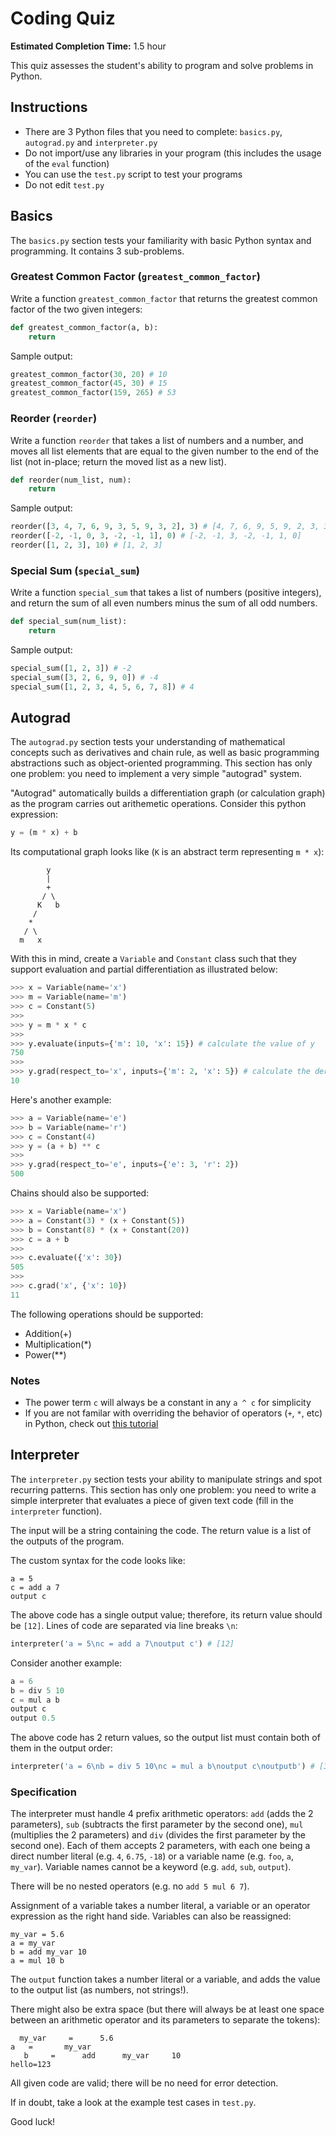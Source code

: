 # Coding Quiz

**Estimated Completion Time:** 1.5 hour

This quiz assesses the student's ability to program and solve problems in Python.

## Instructions

- There are 3 Python files that you need to complete: `basics.py`, `autograd.py` and `interpreter.py`
- Do not import/use any libraries in your program (this includes the usage of the `eval` function)
- You can use the `test.py` script to test your programs
- Do not edit `test.py`

## Basics

The `basics.py` section tests your familiarity with basic Python syntax and programming. It contains 3 sub-problems.

### Greatest Common Factor (`greatest_common_factor`)

Write a function `greatest_common_factor` that returns the greatest common factor of the two given integers:

```python
def greatest_common_factor(a, b):
    return
```

Sample output:

```python
greatest_common_factor(30, 20) # 10
greatest_common_factor(45, 30) # 15
greatest_common_factor(159, 265) # 53
```

### Reorder (`reorder`)

Write a function `reorder` that takes a list of numbers and a number, and moves all list elements that are equal to the given number to the end of the list (not in-place; return the moved list as a new list).

```python
def reorder(num_list, num):
    return
```

Sample output:

```python
reorder([3, 4, 7, 6, 9, 3, 5, 9, 3, 2], 3) # [4, 7, 6, 9, 5, 9, 2, 3, 3, 3]
reorder([-2, -1, 0, 3, -2, -1, 1], 0) # [-2, -1, 3, -2, -1, 1, 0]
reorder([1, 2, 3], 10) # [1, 2, 3]
```

### Special Sum (`special_sum`)

Write a function `special_sum` that takes a list of numbers (positive integers), and return the sum of all even numbers minus the sum of all odd numbers.

```python
def special_sum(num_list):
    return
```

Sample output:

```python
special_sum([1, 2, 3]) # -2
special_sum([3, 2, 6, 9, 0]) # -4
special_sum([1, 2, 3, 4, 5, 6, 7, 8]) # 4
```

## Autograd

The `autograd.py` section tests your understanding of mathematical concepts such as derivatives and chain rule, as well as basic programming abstractions such as object-oriented programming. This section has only one problem: you need to implement a very simple "autograd" system.

"Autograd" automatically builds a differentiation graph (or calculation graph) as the program carries out arithemetic operations. Consider this python expression:

```python
y = (m * x) + b
```

Its computational graph looks like (`K` is an abstract term representing `m * x`):

```
        y
        |
        +
       / \
      K   b
     /
    *
   / \
  m   x
```

With this in mind, create a `Variable` and `Constant` class such that they support evaluation and partial differentiation as illustrated below:

```python
>>> x = Variable(name='x')
>>> m = Variable(name='m')
>>> c = Constant(5)
>>>
>>> y = m * x * c
>>>
>>> y.evaluate(inputs={'m': 10, 'x': 15}) # calculate the value of y
750
>>>
>>> y.grad(respect_to='x', inputs={'m': 2, 'x': 5}) # calculate the derivative of y in respect to x
10
```

Here's another example:

```python
>>> a = Variable(name='e')
>>> b = Variable(name='r')
>>> c = Constant(4)
>>> y = (a + b) ** c
>>>
>>> y.grad(respect_to='e', inputs={'e': 3, 'r': 2})
500
```

Chains should also be supported:

```python
>>> x = Variable(name='x')
>>> a = Constant(3) * (x + Constant(5))
>>> b = Constant(8) * (x + Constant(20))
>>> c = a + b
>>>
>>> c.evaluate({'x': 30})
505
>>>
>>> c.grad('x', {'x': 10})
11
```

The following operations should be supported:
- Addition(+)
- Multiplication(\*)
- Power(\*\*)

### Notes

- The power term `c` will always be a constant in any `a ^ c` for simplicity
- If you are not familar with overriding the behavior of operators (`+`, `*`, etc) in Python, check out [this tutorial](https://www.geeksforgeeks.org/operator-overloading-in-python/)

## Interpreter

The `interpreter.py` section tests your ability to manipulate strings and spot recurring patterns. This section has only one problem: you need to write a simple interpreter that evaluates a piece of given text code (fill in the `interpreter` function).

The input will be a string containing the code. The return value is a list of the outputs of the program.

The custom syntax for the code looks like:

```
a = 5
c = add a 7
output c
```

The above code has a single output value; therefore, its return value should be `[12]`. Lines of code are separated via line breaks `\n`:

```python
interpreter('a = 5\nc = add a 7\noutput c') # [12]
```

Consider another example:

```python
a = 6
b = div 5 10
c = mul a b
output c
output 0.5
```

The above code has 2 return values, so the output list must contain both of them in the output order:

```python
interpreter('a = 6\nb = div 5 10\nc = mul a b\noutput c\noutputb') # [3, 0.5]
```

### Specification

The interpreter must handle 4 prefix arithmetic operators: `add` (adds the 2 parameters), `sub` (subtracts the first parameter by the second one), `mul` (multiplies the 2 parameters) and `div` (divides the first parameter by the second one). Each of them accepts 2 parameters, with each one being a direct number literal (e.g. `4`, `6.75`, `-18`) or a variable name (e.g. `foo`, `a`, `my_var`). Variable names cannot be a keyword (e.g. `add`, `sub`, `output`).

There will be no nested operators (e.g. no `add 5 mul 6 7`).

Assignment of a variable takes a number literal, a variable or an operator expression as the right hand side. Variables can also be reassigned:
```
my_var = 5.6
a = my_var
b = add my_var 10
a = mul 10 b
```

The `output` function takes a number literal or a variable, and adds the value to the output list (as numbers, not strings!).

There might also be extra space (but there will always be at least one space between an arithmetic operator and its parameters to separate the tokens):
``` 
  my_var     =      5.6
a   =       my_var
   b     =      add      my_var     10
hello=123
```

All given code are valid; there will be no need for error detection.

If in doubt, take a look at the example test cases in `test.py`.

Good luck!